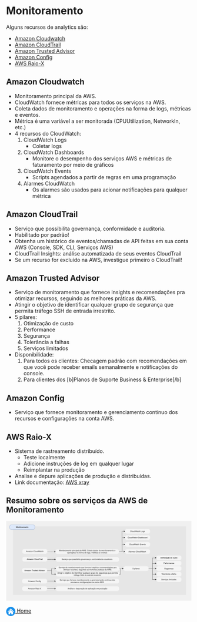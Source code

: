 # Monitoramento

Alguns recursos de analytics são:

* [Amazon Cloudwatch](#amazon-cloudwatch)
* [Amazon CloudTrail](#amazon-cloudtrail)
* [Amazon Trusted Advisor](#amazon-trusted-advisor)
* [Amazon Config](#amazon-config)
* [AWS Raio-X](#amazon-raiox)

## Amazon Cloudwatch

* Monitoramento principal da AWS.
* CloudWatch fornece métricas para todos os serviços na AWS.
* Coleta dados de monitoramento e operações na forma de logs, métricas e eventos.
* Métrica é uma variável a ser monitorada (CPUUtilization, NetworkIn, etc.)
* 4 recursos do CloudWatch:
    1. CloudWatch Logs
        - Coletar logs
    2. CloudWatch Dashboards
        - Monitore o desempenho dos serviços AWS e métricas de faturamento por meio de gráficos
    3. CloudWatch Events
        - Scripts agendados a partir de regras em uma programação
    4. Alarmes CloudWatch
        - Os alarmes são usados ​​para acionar notificações para qualquer métrica

## Amazon CloudTrail

* Serviço que possibilita governança, conformidade e auditoria.
* Habilitado por padrão!
* Obtenha um histórico de eventos/chamadas de API feitas em sua conta AWS (Console, SDK, CLI, Serviços AWS)
* CloudTrail Insights: análise automatizada de seus eventos CloudTrail
* Se um recurso for excluído na AWS, investigue primeiro o CloudTrail!


## Amazon Trusted Advisor

* Serviço de monitoramento que fornece insights e recomendações pra otimizar recursos, seguindo as melhores práticas da AWS.
* Atingir o objetivo de identificar qualquer grupo de segurança que permita tráfego SSH de entrada irrestrito.
* 5 pilares:
    1. Otimização de custo
    2. Performance
    3. Segurança
    4. Tolerância a falhas
    5. Serviços limitados
* Disponibilidade:
    1. Para todos os clientes: Checagem padrão com recomendações em que você pode receber emails semanalmente e notificações do console.
    2. Para clientes dos [b]Planos de Suporte Business & Enterprise[/b]

## Amazon Config

* Serviço que fornece monitoramento e gerenciamento contínuo dos recursos e configurações na conta AWS.

## AWS Raio-X

* Sistema de rastreamento distribuído.
    - Teste localmente
    - Adicione instruções de log em qualquer lugar
    - Reimplantar na produção
* Analise e depure aplicações de produção e distribuídas.
* Link documentação: [AWS xray](https://aws.amazon.com/pt/xray/)

## Resumo sobre os serviços da AWS de Monitoramento

![Resumo de Monitoramento](../images/10_fig_monitoramento.png)

[<img align="center" src="../images/botao-home.png" height="25" width="25"/> Home](../README.md)